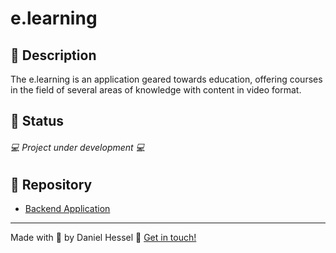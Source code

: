 # e.learning

## :pencil: Description

The e.learning is an application geared towards education, offering courses in the field of several areas of knowledge with content in video format.

## :rocket: Status
###### :computer: Project under development :computer:

## :round_pushpin: Repository

* [Backend Application]()

---

Made with :blue_heart: by Daniel Hessel :wave: [Get in touch!](https://www.linkedin.com/in/daniel-hessel-240731176/)